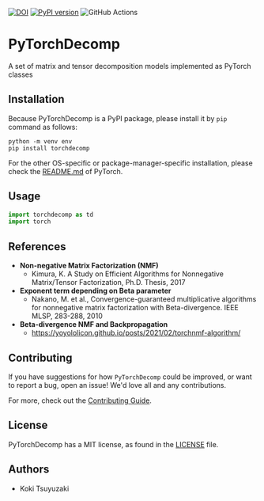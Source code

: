 [![DOI](https://zenodo.org/badge/739235639.svg)](https://zenodo.org/doi/10.5281/zenodo.10677187)
[![PyPI version](https://badge.fury.io/py/torchdecomp.svg)](https://badge.fury.io/py/torchdecomp)
![GitHub Actions](https://github.com/chiba-ai-med/PyTorchDecomp/actions/workflows/build_test_push.yml/badge.svg)


# PyTorchDecomp
A set of matrix and tensor decomposition models implemented as PyTorch classes


## Installation

Because PyTorchDecomp is a PyPI package, please install it by `pip` command as follows:

```shell
python -m venv env
pip install torchdecomp
```

For the other OS-specific or package-manager-specific installation, please check the [README.md](https://github.com/pytorch/pytorch) of PyTorch.


## Usage

```python
import torchdecomp as td
import torch


```

## References

- **Non-negative Matrix Factorization (NMF)**
  - Kimura, K. A Study on Efficient Algorithms for Nonnegative Matrix/Tensor Factorization, Ph.D. Thesis, 2017
- **Exponent term depending on Beta parameter**
  - Nakano, M. et al., Convergence-guaranteed multiplicative algorithms for nonnegative matrix factorization with Beta-divergence. IEEE MLSP, 283-288, 2010
- **Beta-divergence NMF and Backpropagation**
  - https://yoyololicon.github.io/posts/2021/02/torchnmf-algorithm/


## Contributing

If you have suggestions for how `PyTorchDecomp` could be improved, or want to report a bug, open an issue! We'd love all and any contributions.

For more, check out the [Contributing Guide](CONTRIBUTING.md).


## License

PyTorchDecomp has a MIT license, as found in the [LICENSE](LICENSE) file.


## Authors
- Koki Tsuyuzaki

